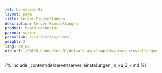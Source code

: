 ```yaml
---
ref: bc-server-03
layout: page
title: Server-Einstellungen
description: Server-Einstellungen
product: board-connector
parent: server
permalink: /:collection/:path
weight: 3
lang: de_DE
old_url: /BOARD-Connector-DE/default.aspx?pageid=server-einstellungen
---
```

{% include _content/de/server/server_einstellungen_in_xu_3_x.md %}